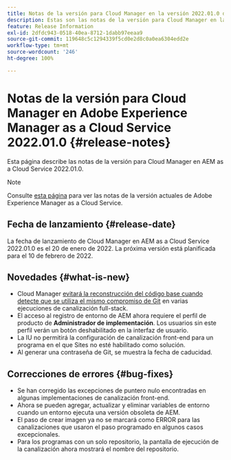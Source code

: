 ```yaml
---
title: Notas de la versión para Cloud Manager en la versión 2022.01.0 de AEM as a Cloud Service
description: Estas son las notas de la versión para Cloud Manager en la versión 2022.01.0 de AEM as a Cloud Service
feature: Release Information
exl-id: 2dfdc943-0518-40ea-8712-1dabb97eeaa9
source-git-commit: 119648c5c1294339f5cd0e2d8c0a0ea6304edd2e
workflow-type: tm+mt
source-wordcount: '246'
ht-degree: 100%

---
```


# Notas de la versión para Cloud Manager en Adobe Experience Manager as a Cloud Service 2022.01.0 {#release-notes}

Esta página describe las notas de la versión para Cloud Manager en AEM as a Cloud Service 2022.01.0.

>[!NOTE]
>
>Consulte [esta página](/help/release-notes/release-notes-cloud/release-notes-current.md) para ver las notas de la versión actuales de Adobe Experience Manager as a Cloud Service.

## Fecha de lanzamiento {#release-date}

La fecha de lanzamiento de Cloud Manager en AEM as a Cloud Service 2022.01.0 es el 20 de enero de 2022. La próxima versión está planificada para el 10 de febrero de 2022.

## Novedades {#what-is-new}

* Cloud Manager [evitará la reconstrucción del código base cuando detecte que se utiliza el mismo compromiso de Git](/help/implementing/cloud-manager/getting-access-to-aem-in-cloud/setting-up-project.md#build-artifact-reuse) en varias ejecuciones de canalización full-stack.
* El acceso al registro de entorno de AEM ahora requiere el perfil de producto de **Administrador de implementación**. Los usuarios sin este perfil verán un botón deshabilitado en la interfaz de usuario.
* La IU no permitirá la configuración de canalización front-end para un programa en el que Sites no esté habilitado como solución.
* Al generar una contraseña de Git, se muestra la fecha de caducidad.

## Correcciones de errores {#bug-fixes}

* Se han corregido las excepciones de puntero nulo encontradas en algunas implementaciones de canalización front-end.
* Ahora se pueden agregar, actualizar y eliminar variables de entorno cuando un entorno ejecuta una versión obsoleta de AEM.
* El paso de crear imagen ya no se marcará como ERROR para las canalizaciones que usaron el paso programado en algunos casos excepcionales.
* Para los programas con un solo repositorio, la pantalla de ejecución de la canalización ahora mostrará el nombre del repositorio.
